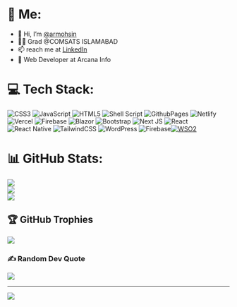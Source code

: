 # 👋 Me:
<ul>
  <li> 👋 Hi, I’m <a href="https://armohsin.vercel.app">@armohsin</a></li>
<li> 👨‍🎓 Grad @COMSATS ISLAMABAD</li>
<li> 📫 reach me at <a href="https://www.linkedin.com/in/armohsin/">LinkedIn</a></li>
<li> 🚧 Web Developer at Arcana Info</li>
</ul>


# 💻 Tech Stack:
![CSS3](https://img.shields.io/badge/css3-%231572B6.svg?style=for-the-badge&logo=css3&logoColor=white) ![JavaScript](https://img.shields.io/badge/javascript-%23323330.svg?style=for-the-badge&logo=javascript&logoColor=%23F7DF1E) ![HTML5](https://img.shields.io/badge/html5-%23E34F26.svg?style=for-the-badge&logo=html5&logoColor=white) ![Shell Script](https://img.shields.io/badge/shell_script-%23121011.svg?style=for-the-badge&logo=gnu-bash&logoColor=white) ![GithubPages](https://img.shields.io/badge/github%20pages-121013?style=for-the-badge&logo=github&logoColor=white) ![Netlify](https://img.shields.io/badge/netlify-%23000000.svg?style=for-the-badge&logo=netlify&logoColor=#00C7B7) ![Vercel](https://img.shields.io/badge/vercel-%23000000.svg?style=for-the-badge&logo=vercel&logoColor=white) ![Firebase](https://img.shields.io/badge/firebase-%23039BE5.svg?style=for-the-badge&logo=firebase) ![Blazor](https://img.shields.io/badge/blazor-%235C2D91.svg?style=for-the-badge&logo=blazor&logoColor=white) ![Bootstrap](https://img.shields.io/badge/bootstrap-%238511FA.svg?style=for-the-badge&logo=bootstrap&logoColor=white) ![Next JS](https://img.shields.io/badge/Next-black?style=for-the-badge&logo=next.js&logoColor=white) ![React](https://img.shields.io/badge/react-%2320232a.svg?style=for-the-badge&logo=react&logoColor=%2361DAFB) ![React Native](https://img.shields.io/badge/react_native-%2320232a.svg?style=for-the-badge&logo=react&logoColor=%2361DAFB) ![TailwindCSS](https://img.shields.io/badge/tailwindcss-%2338B2AC.svg?style=for-the-badge&logo=tailwind-css&logoColor=white) ![WordPress](https://img.shields.io/badge/WordPress-%23117AC9.svg?style=for-the-badge&logo=WordPress&logoColor=white) ![Firebase](https://img.shields.io/badge/Firebase-039BE5?style=for-the-badge&logo=Firebase&logoColor=white)[![WSO2](https://img.shields.io/badge/WSO2-Identity%20and%20Access%20Management-orange?style=flat-square&logo=wso2)](https://wso2.com/)

# 📊 GitHub Stats:
![](https://github-readme-stats.vercel.app/api?username=armohsin&theme=dark&hide_border=true&include_all_commits=false&count_private=true)<br/>
![](https://github-readme-streak-stats.herokuapp.com/?user=armohsin&theme=dark&hide_border=true)<br/>
![](https://github-readme-stats.vercel.app/api/top-langs/?username=armohsin&theme=dark&hide_border=true&include_all_commits=false&count_private=true&layout=compact)

## 🏆 GitHub Trophies
![](https://github-profile-trophy.vercel.app/?username=armohsin&theme=radical&no-frame=false&no-bg=true&margin-w=4)

### ✍️ Random Dev Quote
![](https://quotes-github-readme.vercel.app/api?type=horizontal&theme=radical)

---
[![](https://visitcount.itsvg.in/api?id=armohsin&label=Profile%20Views&color=6&icon=6&pretty=true)](https://visitcount.itsvg.in)


<!-- Proudly created with GPRM ( https://gprm.itsvg.in ) -->
